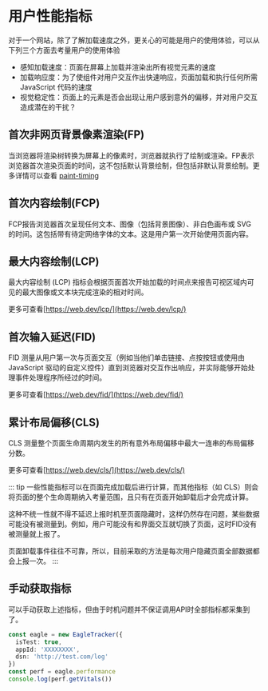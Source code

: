 # 用户性能指标
对于一个网站，除了了解加载速度之外，更关心的可能是用户的使用体验，可以从下列三个方面去考量用户的使用体验

- 感知加载速度：页面在屏幕上加载并渲染出所有视觉元素的速度
- 加载响应度：为了使组件对用户交互作出快速响应，页面加载和执行任何所需 JavaScript 代码的速度
- 视觉稳定性：页面上的元素是否会出现让用户感到意外的偏移，并对用户交互造成潜在的干扰？

## 首次非网页背景像素渲染(FP)
当浏览器将渲染树转换为屏幕上的像素时，浏览器就执行了绘制或渲染。FP表示浏览器首次渲染页面的时间，这不包括默认背景绘制，但包括非默认背景绘制。更多详情可以查看 [paint-timing](https://github.com/w3c/paint-timing)
## 首次内容绘制(FCP)
FCP报告浏览器首次呈现任何文本、图像（包括背景图像）、非白色画布或 SVG 的时间。这包括带有待定网络字体的文本。这是用户第一次开始使用页面内容。

## 最大内容绘制(LCP)
最大内容绘制 (LCP) 指标会根据页面首次开始加载的时间点来报告可视区域内可见的最大图像或文本块完成渲染的相对时间。

更多可查看[https://web.dev/lcp/](https://web.dev/lcp/)

## 首次输入延迟(FID)
FID 测量从用户第一次与页面交互（例如当他们单击链接、点按按钮或使用由 JavaScript 驱动的自定义控件）直到浏览器对交互作出响应，并实际能够开始处理事件处理程序所经过的时间。

更多可查看[https://web.dev/fid/](https://web.dev/fid/)

## 累计布局偏移(CLS)
CLS 测量整个页面生命周期内发生的所有意外布局偏移中最大一连串的布局偏移分数。

更多可查看[https://web.dev/cls/](https://web.dev/cls/)

::: tip
一些性能指标可以在页面完成加载后进行计算，而其他指标（如 CLS）则会将页面的整个生命周期纳入考量范围，且只有在页面开始卸载后才会完成计算。

这种不统一性就不得不延迟上报时机至页面隐藏时，这样仍然存在问题，某些数据可能没有被测量到。例如，用户可能没有和界面交互就切换了页面，这时FID没有被测量就上报了。

页面卸载事件往往不可靠，所以，目前采取的方法是每次用户隐藏页面全部数据都会上报一次。
:::

## 手动获取指标
可以手动获取上述指标，但由于时机问题并不保证调用API时全部指标都采集到了。
```typescript
const eagle = new EagleTracker({
  isTest: true,
  appId: 'XXXXXXXX',
  dsn: 'http://test.com/log'
})
const perf = eagle.performance
console.log(perf.getVitals())
```
